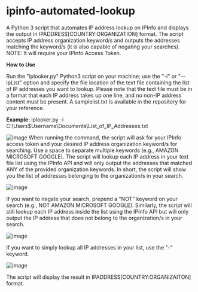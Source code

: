 # ipinfo-automated-lookup
A Python 3 script that automates IP address lookup on IPInfo and displays the output in IPADDRESS[COUNTRY:ORGANIZATION] format. The script accepts IP address organization keyword/s and outputs the addresses matching the keyword/s (it is also capable of negating your searches). NOTE: It will require your IPInfo Access Token. 

**How to Use**

Run the "iplooker.py" Python3 script on your machine; use the "-i" or "--ipList" option and specify the file location of the text file containing the list of IP addresses you want to lookup. Please note that the text file must be in a format that each IP address takes up one line, and no non-IP address content must be present. A samplelist.txt is available in the repository for your reference.

**Example:** iplooker.py -i C:\Users\$Username\Documents\List_of_IP_Addresses.txt

![image](https://github.com/UncleSocks/ipinfo-automated-lookup/assets/79778613/1c62f71f-1e1e-4144-af8e-80225d49f942)
When running the command, the script will ask for your IPInfo access token and your desired IP address organization keyword/s for searching. Use a space to separate multiple keywords (e.g., AMAZON MICROSOFT GOOGLE). The script will lookup each IP address in your text file list using the IPInfo API and will only output the addresses that matched ANY of the provided organization keywords. In short, the script will show you the list of addresses belonging to the organization/s in your search.

![image](https://github.com/UncleSocks/ipinfo-automated-lookup/assets/79778613/8b4a0025-33ae-4924-9029-3e80bf5a3e20)

If you want to negate your search, prepend a "NOT" keyword on your search (e.g., NOT AMAZON MICROSOFT GOOGLE). Similarly, the script will still lookup each IP address inside the list using the IPInfo API but will only output the IP address that does not belong to the organization/s in your search.

![image](https://github.com/UncleSocks/ipinfo-automated-lookup/assets/79778613/6654ef7f-20a8-4d20-a9f2-44ee7fe8efb8)

If you want to simply lookup all IP addresses in your list, use the "-" keyword.

![image](https://github.com/UncleSocks/ipinfo-automated-lookup/assets/79778613/38983366-ff31-417c-b3df-fbe1535da249)

The script will display the result in IPADDRESS[COUNTRY:ORGANIZAITON] format. 




